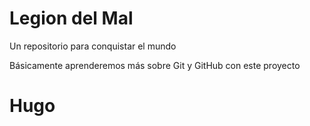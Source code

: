 # Legion del Mal
Un repositorio para conquistar el mundo

Básicamente aprenderemos más sobre Git y GitHub con este proyecto


# Hugo


